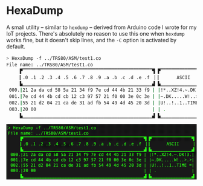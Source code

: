 # HexaDump

A small utility – similar to `hexdump` – derived from Arduino code I wrote for my IoT projects. There's absolutely no reason to use this one when `hexdump` works fine, but it doesn't skip lines, and the `-C` option is activated by default.

```sh
> HexaDump -f ../TRS80/ASM/test1.co
File name: ../TRS80/ASM/test1.co
     ▛▔▔▔▔▔▔▔▔▔▔▔▔▔▔▔▔▔▔▔▔▔▔▔▔▔▔▔▔▔▔▔▔▔▔▔▔▔▔▔▔▔▔▔▔▔▔▔▔▜ ▛▔▔▔▔▔▔▔▔▔▔▔▔▔▔▔▔▜
     ▎.0 .1 .2 .3 .4 .5 .6 .7 .8 .9 .a .b .c .d .e .f ▕ ▎      ASCII     ▕
     ▙▁▁▁▁▁▁▁▁▁▁▁▁▁▁▁▁▁▁▁▁▁▁▁▁▁▁▁▁▁▁▁▁▁▁▁▁▁▁▁▁▁▁▁▁▁▁▁▁▟ ▙▁▁▁▁▁▁▁▁▁▁▁▁▁▁▁▁▟
 000.|21 2a da cd 58 5a 21 34 f9 7e cd 44 4b 21 33 f9 | |!*..XZ!4.~.DK!3.|
 001.|7e cd 44 4b cd cb 12 c3 97 57 21 f0 00 3e 0c 3e | |~.DK.....W!..>.>|
 002.|55 21 d2 04 21 ca de 31 ad fb 54 49 4d 45 20 3d | |U!..!..1..TIME =|
 003.|20 00                                           | | .              |
     ▙▁▁▁▁▁▁▁▁▁▁▁▁▁▁▁▁▁▁▁▁▁▁▁▁▁▁▁▁▁▁▁▁▁▁▁▁▁▁▁▁▁▁▁▁▁▁▁▁▟ ▙▁▁▁▁▁▁▁▁▁▁▁▁▁▁▁▁▟
```

![Screenshot](Screenshot.png)